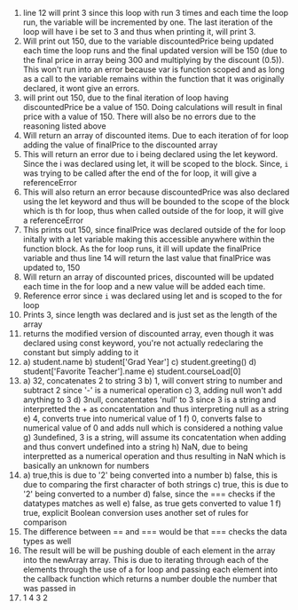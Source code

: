 1. line 12 will print 3 since this loop with run 3 times and each time the loop run, the variable will be incremented by one. The last iteration of the loop will have i be set to 3 and thus when printing it, will print 3.
2. Will print out 150, due to the variable discountedPrice being updated each time the loop runs and the final updated version will be 150 (due to the final price in array being 300 and multiplying by the discount (0.5)). This won't run into an error because var is function scoped and as long as a call to the variable remains within the function that it was originally declared, it wont give an errors. 
3. will print out 150, due to the final iteration of loop having discountedPrice be a value of 150. Doing calculations will result in final price with a value of 150. There will also be no errors due to the reasoning listed above 
4. Will return an array of discounted items. Due to each iteration of for loop adding the value of finalPrice to the discounted array
5. This will return an error due to i being declared using the let keyword. Since the i was declared using let, it will be scoped to the block. Since, `i` was trying to be called after the end of the for loop, it will give a referenceError
6. This will also return an error because discountedPrice was also declared using the let keyword and thus will be bounded to the scope of the block which is th for loop, thus when called outside of the for loop, it will give a referenceError
7. This prints out 150, since finalPrice was declared outside of the for loop initally with a let variable making this accessible anywhere within the function block. As the for loop runs, it ill will update the finalPrice variable and thus line 14 will return the last value that finalPrice was updated to, 150
8. Will return an array of discounted prices, discounted will be updated each time in the for loop and a new value will be added each time. 
9. Reference error since `i` was declared using let and is scoped to the for loop 
10. Prints 3, since length was declared and is just set as the length of the array
11. returns the modified version of discounted array, even though it was declared using const keyword, you're not actually redeclaring the constant but simply adding to it
12. a) student.name
    b) student['Grad Year']
    c) student.greeting()
    d) student['Favorite Teacher'].name
    e) student.courseLoad[0]
13. a) 32, concatenates 2 to string 3 
    b) 1, will convert string to number and subtract 2 since '-' is a numerical operation
    c) 3, adding null won't add anything to 3 
    d) 3null, concatentates 'null' to 3 since 3 is a string and interpretted the + as concatentation and thus interpreting null as a string
    e) 4, converts true into numerical value of 1
    f) 0, converts false to numerical value of 0 and adds null which is considered a nothing value 
    g) 3undefined, 3 is a string, will assume its concatentation when adding and thus convert undefined into a string
    h) NaN, due to being interpretted as a numerical operation and thus resulting in NaN which is basically an unknown for numbers
14. a) true,this is due to '2' being converted into a number
    b) false, this is due to comparing the first character of both strings
    c) true, this is due to '2' being converted to a number
    d) false, since the === checks if the datatypes matches as well 
    e) false, as true gets converted to value 1
    f) true, explicit Boolean conversion uses another set of rules for comparison
15. The difference between == and === would be that === checks the data types as well
17. The result will be will be pushing double of each element in the array into the newArray array. This is due to iterating through each of the elements through the use of a for loop and passing each element into the callback function which returns a number double the number that was passed in 
19. 1
    4
    3
    2